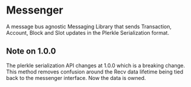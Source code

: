 # Messenger

A message bus agnostic Messaging Library that sends Transaction, Account, Block and Slot updates in the Plerkle Serialization format.

## Note on 1.0.0

The plerkle serialization API changes at 1.0.0 which is a breaking change. 
This method removes confusion around the Recv data lifetime being tied back to the messenger interface. Now the data is owned.
